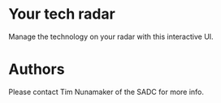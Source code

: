 # Your tech radar

Manage the technology on your radar with this interactive UI.

# Authors

Please contact Tim Nunamaker of the SADC for more info.